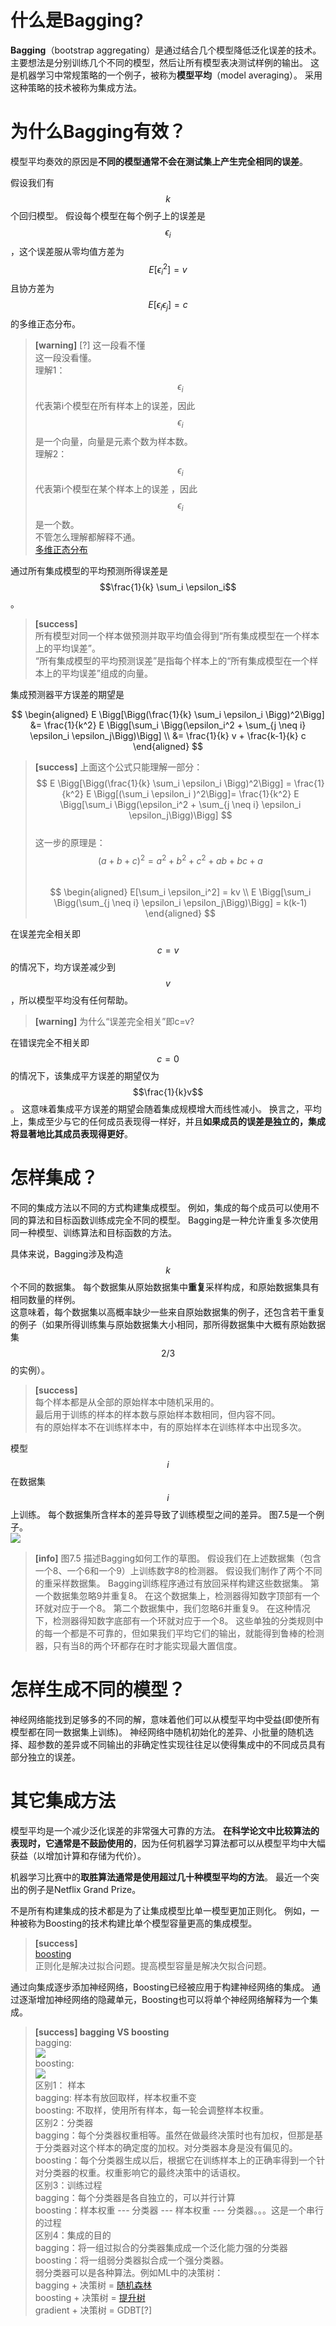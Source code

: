 # 什么是Bagging?  

**Bagging**（bootstrap aggregating）是通过结合几个模型降低泛化误差的技术。
主要想法是分别训练几个不同的模型，然后让所有模型表决测试样例的输出。
这是机器学习中常规策略的一个例子，被称为**模型平均**（model
averaging）。
采用这种策略的技术被称为集成方法。

# 为什么Bagging有效？  

模型平均奏效的原因是**不同的模型通常不会在测试集上产生完全相同的误差**。

假设我们有$$k$$个回归模型。
假设每个模型在每个例子上的误差是$$\epsilon_i$$，这个误差服从零均值方差为$$E[\epsilon_i^2] = v$$且协方差为$$E[\epsilon_i \epsilon_j] = c$$的多维正态分布。  
> **[warning]** [?] 这一段看不懂   
这一段没看懂。  
理解1：$$\epsilon_i$$代表第i个模型在所有样本上的误差，因此$$\epsilon_i$$是一个向量，向量是元素个数为样本数。  
理解2：$$\epsilon_i$$代表第i个模型在某个样本上的误差 ，因此$$\epsilon_i$$是一个数。  
不管怎么理解都解释不通。  
[多维正态分布](https://windmising.gitbook.io/mathematics-basic-for-ml/gai-shuai-lun/distribution)  

通过所有集成模型的平均预测所得误差是$$\frac{1}{k} \sum_i \epsilon_i$$。  
> **[success]**   
所有模型对同一个样本做预测并取平均值会得到“所有集成模型在一个样本上的平均误差”。    
“所有集成模型的平均预测误差”是指每个样本上的“所有集成模型在一个样本上的平均误差”组成的向量。  

集成预测器平方误差的期望是  

$$
\begin{aligned}
 E \Bigg[\Bigg(\frac{1}{k} \sum_i \epsilon_i \Bigg)^2\Bigg] &= \frac{1}{k^2} 
 E \Bigg[\sum_i \Bigg(\epsilon_i^2 + \sum_{j \neq i} \epsilon_i \epsilon_j\Bigg)\Bigg] \\
&= \frac{1}{k} v + \frac{k-1}{k} c                             
\end{aligned}
$$

> **[success]** 上面这个公式只能理解一部分：  
$$
E \Bigg[\Bigg(\frac{1}{k} \sum_i \epsilon_i \Bigg)^2\Bigg] =
 \frac{1}{k^2}  E \Bigg[(\sum_i \epsilon_i )^2\Bigg]= 
 \frac{1}{k^2}  E \Bigg[\sum_i \Bigg(\epsilon_i^2 + \sum_{j \neq i} \epsilon_i \epsilon_j\Bigg)\Bigg]
$$  
这一步的原理是：$$(a+b+c)^2 = a^2 + b^2 + c^2 + ab + bc + a$$  
$$
\begin{aligned}
E[\sum_i \epsilon_i^2] = kv  \\
E \Bigg[\sum_i \Bigg(\sum_{j \neq i} \epsilon_i \epsilon_j\Bigg)\Bigg] = k(k-1)
\end{aligned}
$$  

在误差完全相关即$$c=v$$的情况下，均方误差减少到$$v$$，所以模型平均没有任何帮助。  
> **[warning]** 为什么“误差完全相关”即c=v?  

在错误完全不相关即$$c =0$$的情况下，该集成平方误差的期望仅为$$\frac{1}{k}v$$。
这意味着集成平方误差的期望会随着集成规模增大而线性减小。
换言之，平均上，集成至少与它的任何成员表现得一样好，并且**如果成员的误差是独立的，集成将显著地比其成员表现得更好**。

# 怎样集成？  

不同的集成方法以不同的方式构建集成模型。
例如，集成的每个成员可以使用不同的算法和目标函数训练成完全不同的模型。
Bagging是一种允许重复多次使用同一种模型、训练算法和目标函数的方法。

具体来说，Bagging涉及构造$$k$$个不同的数据集。
每个数据集从原始数据集中**重复**采样构成，和原始数据集具有相同数量的样例。  
这意味着，每个数据集以高概率缺少一些来自原始数据集的例子，还包含若干重复的例子（如果所得训练集与原始数据集大小相同，那所得数据集中大概有原始数据集$$2/3$$的实例）。  
> **[success]**   
每个样本都是从全部的原始样本中随机采用的。  
最后用于训练的样本的样本数与原始样本数相同，但内容不同。  
有的原始样本不在训练样本中，有的原始样本在训练样本中出现多次。  

模型$$i$$在数据集$$i$$上训练。
每个数据集所含样本的差异导致了训练模型之间的差异。
图7.5是一个例子。   
![](/assets/images/Chapter7/4.png)  

> **[info]** 图7.5 描述Bagging如何工作的草图。
假设我们在上述数据集（包含一个8、一个6和一个9）上训练数字8的检测器。
假设我们制作了两个不同的重采样数据集。
Bagging训练程序通过有放回采样构建这些数据集。
第一个数据集忽略9并重复8。
在这个数据集上，检测器得知数字顶部有一个环就对应于一个8。
第二个数据集中，我们忽略6并重复9。
在这种情况下，检测器得知数字底部有一个环就对应于一个8。
这些单独的分类规则中的每一个都是不可靠的，但如果我们平均它们的输出，就能得到鲁棒的检测器，只有当8的两个环都存在时才能实现最大置信度。

# 怎样生成不同的模型？  

神经网络能找到足够多的不同的解，意味着他们可以从模型平均中受益(即使所有模型都在同一数据集上训练)。
神经网络中随机初始化的差异、小批量的随机选择、超参数的差异或不同输出的非确定性实现往往足以使得集成中的不同成员具有部分独立的误差。

# 其它集成方法

模型平均是一个减少泛化误差的非常强大可靠的方法。
**在科学论文中比较算法的表现时，它通常是不鼓励使用的**，因为任何机器学习算法都可以从模型平均中大幅获益（以增加计算和存储为代价）。

机器学习比赛中的**取胜算法通常是使用超过几十种模型平均的方法**。
最近一个突出的例子是Netflix Grand Prize。

不是所有构建集成的技术都是为了让集成模型比单一模型更加正则化。
例如，一种被称为Boosting的技术构建比单个模型容量更高的集成模型。  
> **[success]**   
[boosting](https://github.com/windmissing/MachineLearningInAction/tree/master/Chapter7)  
正则化是解决过拟合问题。提高模型容量是解决欠拟合问题。  


通过向集成逐步添加神经网络，Boosting已经被应用于构建神经网络的集成。
通过逐渐增加神经网络的隐藏单元，Boosting也可以将单个神经网络解释为一个集成。  
> **[success] bagging VS boosting**  
bagging:  
![](/assets/images/Chapter7/10.png)   
boosting:  
![](/assets/images/Chapter7/11.png)   
区别1： 样本  
bagging: 样本有放回取样，样本权重不变  
boosting: 不取样，使用所有样本，每一轮会调整样本权重。  
区别2：分类器  
bagging：每个分类器权重相等。虽然在做最终决策时也有加权，但那是基于分类器对这个样本的确定度的加权。对分类器本身是没有偏见的。  
boosting：每个分类器生成以后，根据它在训练样本上的正确率得到一个针对分类器的权重。权重影响它的最终决策中的话语权。  
区别3：训练过程  
bagging：每个分类器是各自独立的，可以并行计算   
boosting：样本权重 --- 分类器 --- 样本权重 --- 分类器。。。这是一个串行的过程  
区别4：集成的目的   
bagging：将一组过拟合的分类器集成成一个泛化能力强的分类器  
boosting：将一组弱分类器拟合成一个强分类器。  
弱分类器可以是各种算法。例如ML中的决策树：  
bagging + 决策树 = [随机森林](https://windmising.gitbook.io/liu-yu-bo-play-with-machine-learning/13-1/13-5)   
boosting + 决策树 = [提升树](https://github.com/windmissing/MachineLearningInAction/tree/master/Chapter7)  
gradient + 决策树 = GDBT[?]  


